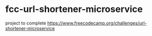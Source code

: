 # fcc-url-shortener-microservice
project to complete https://www.freecodecamp.org/challenges/url-shortener-microservice

